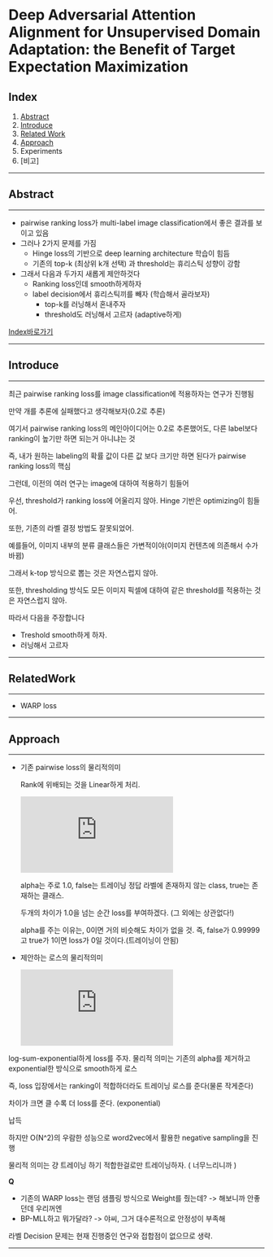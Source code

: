 
# Deep Adversarial Attention Alignment for Unsupervised Domain Adaptation: the Benefit of Target Expectation Maximization 

## Index

1.	[Abstract](#Abstract)
2. [Introduce](#Introduce)
3.	[Related Work](#RelatedWork)
4.	[Approach](#Approach)
5.	Experiments
6.	[비고]

---
## Abstract
---------

* pairwise ranking loss가 multi-label image classification에서 좋은 결과를 보이고 있음
* 그러나 2가지 문제를 가짐
  * Hinge loss의 기반으로 deep learning architecture 학습이 힘듬 
  * 기존의 top-k (최상위 k개 선택) 과 threshold는 휴리스틱 성향이 강함
* 그래서 다음과 두가지 새롭게 제안하것다
  * Ranking loss인데 smooth하게하자
  * label decision에서 휴리스틱끼를 빼자 (학습해서 골라보자)
    * top-k를 러닝해서 혼내주자
    * threshold도 러닝해서 고르자 (adaptive하게)

[Index바로가기](#index)

---
## Introduce
---------

최근 pairwise ranking loss를 image classification에 적용하자는 연구가 진행됨

만약 개를 추론에 실패했다고 생각해보자(0.2로 추론)

여기서 pairwise ranking loss의 메인아이디어는 0.2로 추론했어도, 다른 label보다 ranking이 높기만 하면 되는거 아니냐는 것

즉, 내가 원하는 labeling의 확률 값이 다른 값 보다 크기만 하면 된다가 pairwise ranking loss의 핵심

그런데, 이전의 여러 연구는 image에 대하여 적용하기 힘들어

우선, threshold가 ranking loss에 어울리지 않아. Hinge 기반은 optimizing이 힘들어.

또한, 기존의 라벨 결정 방법도 잘못되었어.

예를들어, 이미지 내부의 분류 클래스들은 가변적이야(이미지 컨텐츠에 의존해서 수가 바뀜)

그래서 k-top 방식으로 뽑는 것은 자연스럽지 않아.

또한, thresholding 방식도  모든 이미지 픽셀에 대하여 같은 threshold를 적용하는 것은 자연스럽지 않아.


따라서 다음을 주장합니다

*  Treshold smooth하게 하자.
*  러닝해서 고르자

---
## RelatedWork
---------

* WARP loss

---
## Approach
---------
* 기존 pairwise loss의 물리적의미

  Rank에 위배되는 것을 Linear하게 처리.

  ![수식](https://latex.codecogs.com/gif.latex?l_%7Brank%7D%20%3D%20%5Csum_%7Bfalse%7D%5Csum_%7Btrue%7D%7Bmax%280%2Ca&plus;f_%7Bfalse%7D-f_%7Btrue%7D%29%7D)

  alpha는 주로 1.0, false는 트레이닝 정답 라벨에 존재하지 않는 class, true는 존재하는 클래스.
 
  두개의 차이가 1.0을 넘는 순간 loss를 부여하겠다. (그 외에는 상관없다!)
  
  alpha를 주는 이유는, 0이면 거의 비슷해도 차이가 없을 것. 즉, false가 0.99999고 true가 1이면 loss가 0일 것이다.(트레이닝이 안됨)
  

* 제안하는 로스의 물리적의미

  ![수식](https://latex.codecogs.com/gif.latex?l_%7Blsep%7D%20%3D%20log%5C%281&plus;%7B%5Csum_%7Bfalse%7D%5Csum_%7Btrue%7D%7B%5Cexp%28f_%7Bfalse%7D-f_%7Btrue%7D%29%7D%20%7D%29)
  
 log-sum-exponential하게 loss를 주자. 물리적 의미는 기존의 alpha를 제거하고 exponential한 방식으로 smooth하게 로스
 
 즉, loss 입장에서는 ranking이 적합하더라도 트레이닝 로스를 준다(물론 작게준다)
 
 차이가 크면 클 수록 더 loss를 준다. (exponential)
 
 납득
 
 하지만 O(N^2)의 우람한 성능으로 word2vec에서 활용한 negative sampling을 진행
 
 물리적 의미는 걍 트레이닝 하기 적합한걸로만 트레이닝하자. ( 너무느리니까 )
 
 **Q**
* 기존의 WARP loss는 랜덤 샘플링 방식으로 Weight를 줬는데? -> 해보니까 안좋던데 우리꺼엔
* BP-MLL하고 뭐가달라? -> 야씨, 그거 대수론적으로 안정성이 부족해

라벨 Decision 문제는 현재 진행중인 연구와 접합점이 없으므로 생략.

-------



